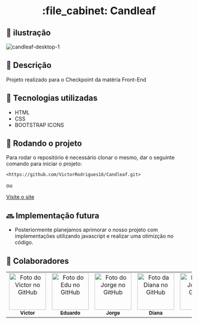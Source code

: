 <h1 align="center">:file_cabinet: Candleaf</h1>

## :memo: ilustração
 ![candleaf-desktop-_1_](https://github.com/VictorRodrigues16/Candleaf/assets/143040764/11b73c21-fe1e-43fb-9574-45a02eddf341)

## :memo: Descrição
Projeto realizado para o Checkpoint da matéria Front-End 


## :wrench: Tecnologias utilizadas
* HTML
* CSS
* BOOTSTRAP ICONS

## :rocket: Rodando o projeto
Para rodar o repositório é necessário clonar o mesmo, dar o seguinte comando para iniciar o projeto:
```
<https://github.com/VictorRodrigues16/Candleaf.git>
```
ou
<br>

 <a href="">
    Visite o site
</a>

## :soon: Implementação futura
* Posteriormente planejamos aprimorar o nosso projeto com implementações utilizando javascript e realizar uma otimizção no código.

## :handshake: Colaboradores
<table>
  <tr>
    <td align="center">
      <a href="https://github.com/VictorRodrigues16">
        <img src="https://avatars.githubusercontent.com/u/143040764?v=4" width="100px;" alt="Foto do Victor no GitHub"/><br>
        <sub>
          <b>Victor</b>
        </sub>
      </a>
    </td>
   <td align="center">
      <a href="https://github.com/educf-code">
        <img src="https://avatars.githubusercontent.com/u/127149439?v=4" width="100px;" alt="Foto do Edu no GitHub"/><br>
        <sub>
          <b>Eduardo</b>
        </sub>
      </a>
    </td>
   <td align="center">
      <a href="https://github.com/JorgeBooz00">
        <img src="https://avatars.githubusercontent.com/u/107008455?v=4" width="100px;" alt="Foto do Jorge no GitHub"/><br>
        <sub>
          <b>Jorge</b>
        </sub>
      </a>
    </td>
   <td align="center">
      <a href="https://github.com/dianainocencio">
        <img src="https://avatars.githubusercontent.com/u/125329245?v=4" width="100px;" alt="Foto da Diana no GitHub"/><br>
        <sub>
          <b>Diana</b>
        </sub>
      </a>
    </td>
   <td align="center">
      <a href="https://github.com/Vikcarvalhos">
        <img src="https://avatars.githubusercontent.com/u/116219225?v=4" width="100px;" alt="Foto do João no GitHub"/><br>
        <sub>
          <b>João</b>
        </sub>
      </a>
    </td>
  </tr>
</table>
